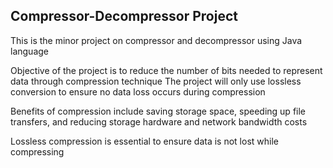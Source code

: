 ## Compressor-Decompressor Project

This is the minor project on compressor and decompressor using Java language

Objective of the project is to reduce the number of bits needed to represent data through compression technique
The project will only use lossless conversion to ensure no data loss occurs during compression

Benefits of compression include saving storage space, speeding up file transfers, and reducing storage hardware and network bandwidth costs

Lossless compression is essential to ensure data is not lost while compressing
